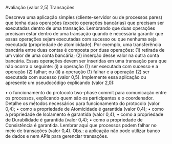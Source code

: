 Avaliação (valor 2,5)
Transações

Descreva uma aplicação simples (cliente-servidor ou de processos pares) que tenha duas operações (exceto operações bancárias) que precisam ser executadas dentro de uma transação. Lembrando que duas operações precisam estar dentro de uma transação quando é necessária garantir que essas operações sejam executadas com sucesso ou que nenhuma seja executada (propriedade de atomicidade). Por exemplo, uma transferência bancária entre duas contas é composta por duas operações: (1) retirada de um valor de uma conta bancária; (2) inserção desse valor na outra conta bancária. Essas operações devem ser inseridas em uma transação para que não ocorra o seguinte: (i) a operação (1) ser executada com sucesso e a operação (2) falhar; ou (ii) a operação (1) falhar e a operação (2) ser executada com sucesso (valor 0,5). Implemente essa aplicação ou apresente um pseudocódigo explicando (valor 2,0): 

• o funcionamento do protocolo two-phase commit para comunicação entre os processos, explicando quem são os participantes e o coordenador. Detalhe os métodos necessários para funcionamento do protocolo (valor 0,4);
• como a propriedade de Atomicidade é garantida (valor 0,4);
• como a propriedade de Isolamento é garantida (valor 0,4);
• como a propriedade de Durabilidade é garantida (valor 0,4);
• como a propriedade de Consistência é garantida. Lembrar aqui que processos podem falhar no meio de transações (valor 0,4).
Obs.: a aplicação não pode utilizar banco de dados e nem APIs para gerenciar transações.